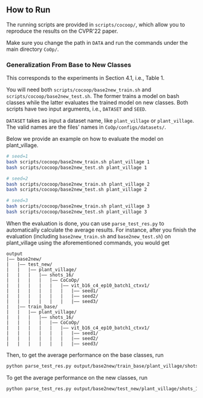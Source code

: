 ## How to Run

The running scripts are provided in `scripts/cocoop/`, which allow you to reproduce the results on the CVPR'22 paper.

Make sure you change the path in `DATA` and run the commands under the main directory `CoOp/`.

### Generalization From Base to New Classes

This corresponds to the experiments in Section 4.1, i.e., Table 1.

You will need both `scripts/cocoop/base2new_train.sh` and `scripts/cocoop/base2new_test.sh`. The former trains a model on bash classes while the latter evaluates the trained model on new classes. Both scripts have two input arguments, i.e., `DATASET` and `SEED`.

`DATASET` takes as input a dataset name, like `plant_village` or `plant_village`. The valid names are the files' names in `CoOp/configs/datasets/`.

Below we provide an example on how to evaluate the model on plant_village.

```bash
# seed=1
bash scripts/cocoop/base2new_train.sh plant_village 1
bash scripts/cocoop/base2new_test.sh plant_village 1

# seed=2
bash scripts/cocoop/base2new_train.sh plant_village 2
bash scripts/cocoop/base2new_test.sh plant_village 2

# seed=3
bash scripts/cocoop/base2new_train.sh plant_village 3
bash scripts/cocoop/base2new_test.sh plant_village 3
```

When the evaluation is done, you can use `parse_test_res.py` to automatically calculate the average results. For instance, after you finish the evaluation (including `base2new_train.sh` and `base2new_test.sh`) on plant_village using the aforementioned commands, you would get

```
output
|–– base2new/
|   |–– test_new/
|   |   |–– plant_village/
|   |   |   |–– shots_16/
|   |   |   |   |–– CoCoOp/
|   |   |   |   |   |–– vit_b16_c4_ep10_batch1_ctxv1/
|   |   |   |   |   |   |–– seed1/
|   |   |   |   |   |   |–– seed2/
|   |   |   |   |   |   |–– seed3/
|   |–– train_base/
|   |   |–– plant_village/
|   |   |   |–– shots_16/
|   |   |   |   |–– CoCoOp/
|   |   |   |   |   |–– vit_b16_c4_ep10_batch1_ctxv1/
|   |   |   |   |   |   |–– seed1/
|   |   |   |   |   |   |–– seed2/
|   |   |   |   |   |   |–– seed3/
```

Then, to get the average performance on the base classes, run

```bash
python parse_test_res.py output/base2new/train_base/plant_village/shots_16/CoCoOp/vit_b16_c4_ep10_batch1_ctxv1
```

To get the average performance on the new classes, run

```bash
python parse_test_res.py output/base2new/test_new/plant_village/shots_16/CoCoOp/vit_b16_c4_ep10_batch1_ctxv1 --test-log
```